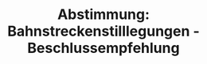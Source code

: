---
abstimmung:
  abstimmung: 3
  bundestagssitzung: 170
  legislaturperiode: 18
categories:
- Verkehr
- Infrastruktur
data:
- title: Abstimmungsergebnis 20160512_3-data.pdf
  url: /res/abstimmungsliste/20160512_3-data.pdf
- title: Abstimmungsergebnis 20160512_3_xls-data.csv
  url: /res/abstimmungsliste/analyses/20160512_3_xls-data.csv
documents:
- local: /res/abstimmungsdaten/018-170-03/1808074.pdf
  title: Drucksache 18/08074.pdf
  url: http://dip21.bundestag.de/dip21/btd/18/080/1808074.pdf
- local: /res/abstimmungsdaten/018-170-03/1808362.pdf
  title: Drucksache 18/08362.pdf
  url: http://dip21.bundestag.de/dip21/btd/18/083/1808362.pdf
ergebnis:
  cdu/csu:
    enthaltung: 0
    gesamt: 310
    ja: 278
    nein: 0
    nichtabgegeben: 32
    ungueltig: 0
  die.linke:
    enthaltung: 0
    gesamt: 64
    ja: 0
    nein: 59
    nichtabgegeben: 5
    ungueltig: 0
  file: 20160512_3_xls-data.csv
  gruenen:
    enthaltung: 0
    gesamt: 63
    ja: 0
    nein: 58
    nichtabgegeben: 5
    ungueltig: 0
  spd:
    enthaltung: 2
    gesamt: 193
    ja: 175
    nein: 0
    nichtabgegeben: 16
    ungueltig: 0
layout: abstimmung
links:
- title: https://www.bundestag.de/parlament/plenum/abstimmung/abstimmung?id=396
  url: https://www.bundestag.de/parlament/plenum/abstimmung/abstimmung?id=396
- title: http://www.abgeordnetenwatch.de/hoehere_regionalisierungsmittel_fuer_den_bahnverkehr-1105-800.html
  url: http://www.abgeordnetenwatch.de/hoehere_regionalisierungsmittel_fuer_den_bahnverkehr-1105-800.html
preview: "Deutscher Bundestag\n\n170. Sitzung des Deutschen Bundestages\nam Donnerstag,\
  \ 12.Mai 2016\n\nEndg\xFCltiges Ergebnis der Namentlichen Abstimmung Nr. 3\n\nBeschlussempfehlung\
  \ des Ausschusses f\xFCr Verkehr und digitale Infrastruktur (15.\nAusschuss)\nAntrag\
  \ der Abgeordneten Sabine Leidig, Ralph Lenkert, Caren Lay, weiterer Abgeordneter\n\
  und der Fraktion DIE LINKE.\nDrohende Streckenstilllegungen verhindern - Regionalisierungsmittel\
  \ erh\xF6hen\nDrs. 18/8074 und 18/8362\n\nAbgegebene Stimmen insgesamt:\n\n572\n\
  \nNicht abgegebene Stimmen:\nJa-Stimmen:\n\n58\n453\n\nNein-Stimmen:\n\n117\n\n\
  Enthaltungen:\n\n2\n\nUng\xFCltige:\n\n0\n\nBerlin, den 12.05.2016\n\nBeginn: 16:02\n\
  Ende: 16:06\n"
tags:
- Bahn
title: 'Abstimmung: Bahnstreckenstilllegungen - Beschlussempfehlung'
---